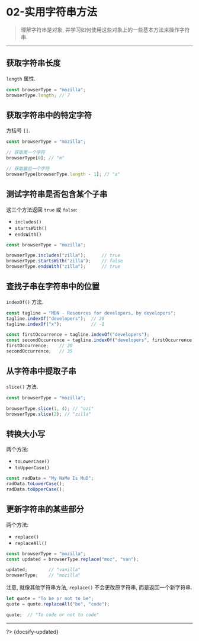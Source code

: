 # 02-实用字符串方法

> 理解字符串是对象, 并学习如何使用这些对象上的一些基本方法来操作字符串.

---

## 获取字符串长度

`length` 属性.

```js
const browserType = "mozilla";
browserType.length; // 7
```

## 获取字符串中的特定字符

方括号 `[]`.

```js
const browserType = "mozilla";

// 获取第一个字符
browserType[0]; // "m"

// 获取最后一个字符
browserType[browserType.length - 1]; // "a"
```

## 测试字符串是否包含某个子串

这三个方法返回 `true` 或 `false`:

- `includes()`
- `startsWith()`
- `endsWith()`

```js
const browserType = "mozilla";

browserType.includes("zilla");      // true
browserType.startsWith("zilla");    // false
browserType.endsWith("zilla");      // true
```

## 查找子串在字符串中的位置

`indexOf()` 方法.

```js
const tagline = "MDN - Resources for developers, by developers";
tagline.indexOf("developers");  // 20
tagline.indexOf("x");           // -1

const firstOccurrence = tagline.indexOf("developers");
const secondOccurrence = tagline.indexOf("developers", firstOccurrence + 1);
firstOccurrence;    // 20
secondOccurrence;   // 35
```

## 从字符串中提取子串

`slice()` 方法.

```js
const browserType = "mozilla";

browserType.slice(1, 4); // "ozi"
browserType.slice(2); // "zilla"
```

## 转换大小写

两个方法:

- `toLowerCase()`
- `toUpperCase()`

```js
const radData = "My NaMe Is MuD";
radData.toLowerCase();
radData.toUpperCase();
```

## 更新字符串的某些部分

两个方法:

- `replace()`
- `replaceAll()`

```js
const browserType = "mozilla";
const updated = browserType.replace("moz", "van");

updated;        // "vanilla"
browserType;    // "mozilla"
```

注意, 就像其他字符串方法, `replace()` 不会更改原字符串, 而是返回一个新字符串.

```js
let quote = "To be or not to be";
quote = quote.replaceAll("be", "code");

quote;  // "To code or not to code"
```



---

?> {docsify-updated}
